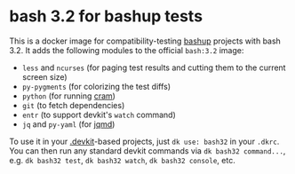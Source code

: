 # bash 3.2 for bashup tests

This is a docker image for compatibility-testing [bashup](https://github.com/bashup/) projects with bash 3.2.  It adds the following modules to the official `bash:3.2` image:

* `less` and `ncurses` (for paging test results and cutting them to the current screen size)
* `py-pygments` (for colorizing the test diffs)
* `python` (for running [cram](https://bitheap.org/cram))
* `git` (to fetch dependencies)
* `entr` (to support devkit's `watch` command)
* `jq` and `py-yaml` (for [jqmd](https://github.com/bashup/jqmd))

To use it in your [.devkit](https://github.com/bashup/.devkit)-based projects, just `dk use: bash32` in your `.dkrc`.  You can then run any standard devkit commands via `dk bash32 command...`, e.g. `dk bash32 test`, `dk bash32 watch`, `dk bash32 console`, etc.